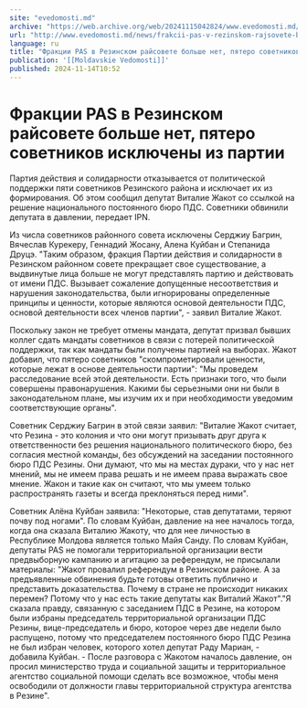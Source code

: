 ```yaml
---
site: "evedomosti.md"
archive: "https://web.archive.org/web/20241115042824/www.evedomosti.md/news/frakcii-pas-v-rezinskom-rajsovete-bolshe-net-pyatero-sovetni"
url: "http://www.evedomosti.md/news/frakcii-pas-v-rezinskom-rajsovete-bolshe-net-pyatero-sovetni"
language: ru
title: "Фракции PAS в Резинском райсовете больше нет, пятеро советников исключены из партии"
publication: '[[Moldavskie Vedomosti]]'
published: 2024-11-14T10:52
---
```


# Фракции PAS в Резинском райсовете больше нет, пятеро советников исключены из партии

Партия действия и солидарности отказывается от политической поддержки пяти советников Резинского района и исключает их из формирования. Об этом сообщил депутат Виталие Жакот со ссылкой на решение национального постоянного бюро ПДС. Советники обвинили депутата в давлении, передает IPN.

Из числа советников районного совета исключены Серджиу Багрин, Вячеслав Курекеру, Геннадий Жосану, Алена Куйбан и Степанида Друцэ. "Таким образом, фракция Партии действия и солидарности в Резинском районном совете прекращает свое существование, а выдвинутые лица больше не могут представлять партию и действовать от имени ПДС. Вызывает сожаление допущенные несоответствия и нарушения законодательства, были игнорированы определенные принципы и ценности, которые являются основой деятельности ПДС, основой деятельности всех членов партии", - заявил Виталие Жакот.

Поскольку закон не требует отмены мандата, депутат призвал бывших коллег сдать мандаты советников в связи с потерей политической поддержки, так как мандаты были получены партией на выборах. Жакот добавил, что пятеро советников "скомпрометировали ценности, которые лежат в основе деятельности партии": "Мы проведем расследование всей этой деятельности. Есть признаки того, что были совершены правонарушения. Какими бы серьезными они ни были в законодательном плане, мы изучим их и при необходимости уведомим соответствующие органы".

Советник Серджиу Багрин в этой связи заявил: "Виталие Жакот считает, что Резина - это колония и что они могут призывать друг друга к ответственности без решения национального политического бюро, без согласия местной команды, без обсуждений на заседании постоянного бюро ПДС Резины. Они думают, что мы на местах дураки, что у нас нет мнений, мы не имеем права решать и не имеем права выражать свое мнение. Жакон и такие как он считают, что мы умеем только распространять газеты и всегда преклоняться перед ними".

Советник Алёна Куйбан заявила: "Некоторые, став депутатами, теряют почву под ногами". По словам Куйбан, давление на нее началось тогда, когда она сказала Виталию Жакоту, что для нее личностью в Республике Молдова является только Майя Санду. По словам Куйбан, депутаты PAS не помогали территориальной организации вести предвыборную кампанию и агитацию за референдум, не присылали материалы: "Жакот провалил референдум в Резинском районе. А за предъявленные обвинения будьте готовы ответить публично и представить доказательства. Почему в стране не происходит никаких перемен? Потому что у нас есть такие депутаты как Виталий Жакот"."Я сказала правду, связанную с заседанием ПДС в Резине, на котором были избраны председатель территориальной организации ПДС Резины, вице-председатель и бюро, которое через две недели было распущено, потому что председателем постоянного бюро ПДС Резина не был избран человек, которого хотел депутат Раду Мариан, - добавила Куйбан. - После разговора с Жакотом началось давление, он просил министерство труда и социальной защиты и территориальное агентство социальной помощи сделать все возможное, чтобы меня освободили от должности главы территориальной структура агентства в Резине".